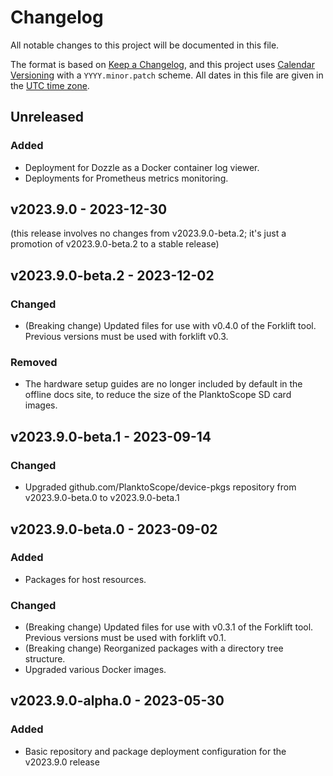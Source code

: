 # Changelog

All notable changes to this project will be documented in this file.

The format is based on [Keep a Changelog](https://keepachangelog.com/en/1.0.0/),
and this project uses [Calendar Versioning](https://calver.org/) with a `YYYY.minor.patch` scheme.
All dates in this file are given in the [UTC time zone](https://en.wikipedia.org/wiki/Coordinated_Universal_Time).

## Unreleased

### Added

- Deployment for Dozzle as a Docker container log viewer.
- Deployments for Prometheus metrics monitoring.

## v2023.9.0 - 2023-12-30

(this release involves no changes from v2023.9.0-beta.2; it's just a promotion of v2023.9.0-beta.2 to a stable release)

## v2023.9.0-beta.2 - 2023-12-02

### Changed

- (Breaking change) Updated files for use with v0.4.0 of the Forklift tool. Previous versions must be used with forklift v0.3.

### Removed

- The hardware setup guides are no longer included by default in the offline docs site, to reduce the size of the PlanktoScope SD card images.

## v2023.9.0-beta.1 - 2023-09-14

### Changed

- Upgraded github.com/PlanktoScope/device-pkgs repository from v2023.9.0-beta.0 to v2023.9.0-beta.1

## v2023.9.0-beta.0 - 2023-09-02

### Added

- Packages for host resources.

### Changed

- (Breaking change) Updated files for use with v0.3.1 of the Forklift tool. Previous versions must be used with forklift v0.1.
- (Breaking change) Reorganized packages with a directory tree structure.
- Upgraded various Docker images.

## v2023.9.0-alpha.0 - 2023-05-30

### Added

- Basic repository and package deployment configuration for the v2023.9.0 release
